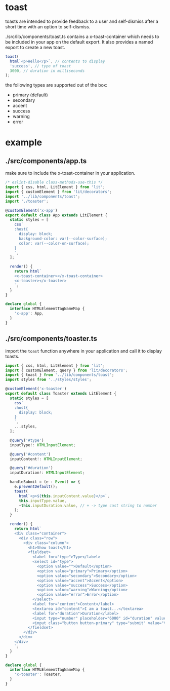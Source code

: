 
# toast
toasts are intended to provide feedback to a user and self-dismiss after a short time with an option to self-dismiss.

./src/lib/components/toast.ts contains a x-toast-container which needs to be included in your app on the default export. It also provides a named export to create a new toast.

```typescript
toast(
  html`<p>Hello</p>`, // contents to display
  'success', // type of toast
  3000, // duration in milliseconds
);
```

the following types are supported out of the box:
* primary (default)
* secondary
* accent
* success
* warning
* error


# example
## ./src/components/app.ts
make sure to include the x-toast-container in your application.

```typescript
/* eslint-disable class-methods-use-this */
import { css, html, LitElement } from 'lit';
import { customElement } from 'lit/decorators';
import '../lib/components/toast';
import './toaster';

@customElement('x-app')
export default class App extends LitElement {
  static styles = [
    css`
    :host{
      display: block;
      background-color: var(--color-surface);
      color: var(--color-on-surface);
    }
    `,
  ];

  render() {
    return html`
    <x-toast-container></x-toast-container>
    <x-toaster></x-toaster>
    `;
  }
}

declare global {
  interface HTMLElementTagNameMap {
    'x-app': App,
  }
}

```

## ./src/components/toaster.ts
import the `toast` function anywhere in your application and 
call it to display toasts.

```typescript
import { css, html, LitElement } from 'lit';
import { customElement, query } from 'lit/decorators';
import { toast } from '../lib/components/toast';
import styles from '../styles/styles';

@customElement('x-toaster')
export default class Toaster extends LitElement {
  static styles = [
    css`
    :host{
      display: block;
    }
    `,
    ...styles,
  ];

  @query('#type')
  inputType!: HTMLInputElement;

  @query('#content')
  inputContent!: HTMLInputElement;

  @query('#duration')
  inputDuration!: HTMLInputElement;

  handleSubmit = (e : Event) => {
    e.preventDefault();
    toast(
      html`<p>${this.inputContent.value}</p>`,
      this.inputType.value,
      +this.inputDuration.value, // + -> type cast string to number
    );
  }

  render() {
    return html`
    <div class="container">
      <div class="row">
        <div class="column">
          <h1>Show toast</h1>
          <fieldset>
            <label for="type">Type</label>
            <select id="type">
              <option value="">Default</option>
              <option value="primary">Primary</option>
              <option value="secondary">Secondary</option>
              <option value="accent">Accent</option>
              <option value="success">Success</option>
              <option value="warning">Warning</option>
              <option value="error">Error</option>
            </select>
            <label for="content">Content</label>
            <textarea id="content">I am a toast...</textarea>
            <label for="duration">Duration</label>
            <input type="number" placeholder="6000" id="duration" value="6000">
            <input class="button button-primary" type="submit" value="toast" @click=${this.handleSubmit}>
          </fieldset>
        </div>
      </div>
    </div>
    `;
  }
}

declare global {
  interface HTMLElementTagNameMap {
    'x-toaster': Toaster,
  }
}

```